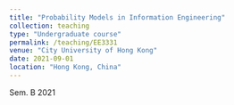 ```yaml
---
title: "Probability Models in Information Engineering"
collection: teaching
type: "Undergraduate course"
permalink: /teaching/EE3331 
venue: "City University of Hong Kong"
date: 2021-09-01
location: "Hong Kong, China"
---
```


Sem. B 2021
